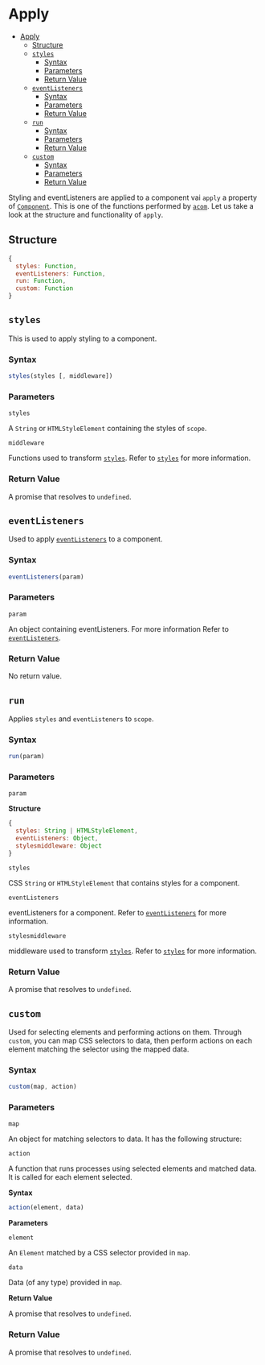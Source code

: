# Apply

- [Apply](#apply)
  - [Structure](#structure)
  - [`styles`](#styles)
    - [Syntax](#syntax)
    - [Parameters](#parameters)
    - [Return Value](#return-value)
  - [`eventListeners`](#eventlisteners)
    - [Syntax](#syntax-1)
    - [Parameters](#parameters-1)
    - [Return Value](#return-value-1)
  - [`run`](#run)
    - [Syntax](#syntax-2)
    - [Parameters](#parameters-2)
    - [Return Value](#return-value-2)
  - [`custom`](#custom)
    - [Syntax](#syntax-3)
    - [Parameters](#parameters-3)
    - [Return Value](#return-value-3)

Styling and eventListeners are applied to a component vai `apply` a property of [`Component`](component.md). This is one of the functions performed by [`acom`](../exports.md#acom). Let us take a look at the structure and functionality of `apply`.

## Structure

```js
{
  styles: Function,
  eventListeners: Function,
  run: Function,
  custom: Function
}
```

## `styles`

This is used to apply styling to a component.

### Syntax

```js
styles(styles [, middleware])
```

### Parameters

`styles`

A `String` or `HTMLStyleElement` containing the styles of `scope`.

`middleware`

Functions used to transform [`styles`](../options.md#styles). Refer to [`styles`](../options.md#styles-1) for more information.

### Return Value

A promise that resolves to `undefined`.

## `eventListeners`

Used to apply [`eventListeners`](../options.md#eventListeners) to a component.

### Syntax

```js
eventListeners(param)
```

### Parameters

`param`

An object containing eventListeners. For more information Refer to [`eventListeners`](../options.md#eventListeners).

### Return Value

No return value.

## `run`

Applies `styles` and `eventListeners` to `scope`.

### Syntax

```js
run(param)
```

### Parameters

`param`

__Structure__

```js
{
  styles: String | HTMLStyleElement,
  eventListeners: Object,
  stylesmiddleware: Object
}
```

`styles`

CSS `String` or `HTMLStyleElement` that contains styles for a component.

`eventListeners`

eventListeners for a component. Refer to [`eventListeners`](../options.md#eventListeners) for more information.

`stylesmiddleware`

middleware used to transform [`styles`](../options.md#styles). Refer to [`styles`](../options.md#styles-1) for more information.

### Return Value

A promise that resolves to `undefined`.

## `custom`

Used for selecting elements and performing actions on them. Through `custom`, you can map CSS selectors to data, then perform actions on each element matching the selector using the mapped data.

### Syntax

```js
custom(map, action)
```

### Parameters

`map`

An object for matching selectors to data. It has the following structure:

`action`

A function that runs processes using selected elements and matched data. It is called for each element selected.

__Syntax__

```js
action(element, data)
```

__Parameters__

`element`

An `Element` matched by a CSS selector provided in `map`.

`data`

Data (of any type) provided in `map`.

__Return Value__

A promise that resolves to `undefined`.

### Return Value

A promise that resolves to `undefined`.
